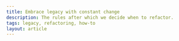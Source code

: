```yaml
---
title: Embrace legacy with constant change
description: The rules after which we decide when to refactor.
tags: legacy, refactoring, how-to
layout: article
---
```

